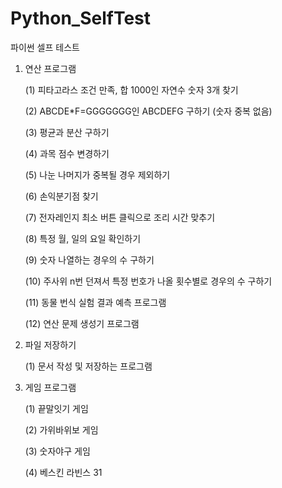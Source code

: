 # Python_SelfTest

파이썬 셀프 테스트
1. 연산 프로그램

    (1) 피타고라스 조건 만족, 합 1000인 자연수 숫자 3개 찾기
    
    (2) ABCDE*F=GGGGGGG인 ABCDEFG 구하기 (숫자 중복 없음)
    
    (3) 평균과 분산 구하기
    
    (4) 과목 점수 변경하기
    
    (5) 나눈 나머지가 중복될 경우 제외하기
    
    (6) 손익분기점 찾기
    
    (7) 전자레인지 최소 버튼 클릭으로 조리 시간 맞추기
    
    (8) 특정 월, 일의 요일 확인하기
    
    (9) 숫자 나열하는 경우의 수 구하기
    
   (10) 주사위 n번 던져서 특정 번호가 나올 횟수별로 경우의 수 구하기
   
   (11) 동물 번식 실험 결과 예측 프로그램
   
   (12) 연산 문제 생성기 프로그램
      

2. 파일 저장하기

    (1) 문서 작성 및 저장하는 프로그램


3. 게임 프로그램

    (1) 끝말잇기 게임
    
    (2) 가위바위보 게임
    
    (3) 숫자야구 게임
    
    (4) 베스킨 라빈스 31



